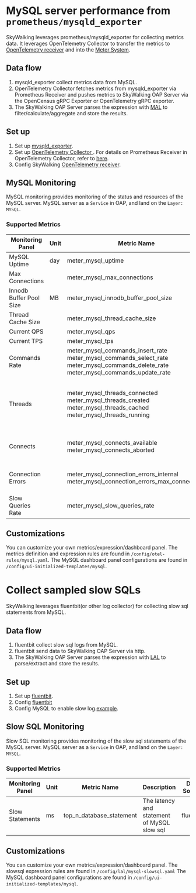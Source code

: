 # MySQL server performance from `prometheus/mysqld_exporter`
SkyWalking leverages prometheus/mysqld_exporter for collecting metrics data. It leverages OpenTelemetry Collector to transfer the metrics to
[OpenTelemetry receiver](opentelemetry-receiver.md) and into the [Meter System](./../../concepts-and-designs/meter.md).

## Data flow
1. mysqld_exporter collect metrics data from MySQL.
2. OpenTelemetry Collector fetches metrics from mysqld_exporter via Prometheus Receiver and pushes metrics to SkyWalking OAP Server via the OpenCensus gRPC Exporter or OpenTelemetry gRPC exporter.
3. The SkyWalking OAP Server parses the expression with [MAL](../../concepts-and-designs/mal.md) to filter/calculate/aggregate and store the results.

## Set up
1. Set up [mysqld_exporter](https://github.com/prometheus/mysqld_exporter#using-docker).
2. Set up [OpenTelemetry Collector ](https://opentelemetry.io/docs/collector/getting-started/#docker). For details on Prometheus Receiver in OpenTelemetry Collector, refer to [here](../../../../test/e2e-v2/cases/mysql/prometheus-mysql-exporter/otel-collector-config.yaml).
3. Config SkyWalking [OpenTelemetry receiver](opentelemetry-receiver.md).

## MySQL Monitoring
MySQL monitoring provides monitoring of the status and resources of the MySQL server. MySQL server as a `Service` in OAP, and land on the `Layer: MYSQL`.

### Supported Metrics 
| Monitoring Panel | Unit | Metric Name | Description | Data Source |
|-----|------|-----|-----|-----|
| MySQL Uptime |   day   | meter_mysql_uptime | The MySQL startup time | mysqld_exporter|
| Max Connections |      | meter_mysql_max_connections | The max number of connections. | mysqld_exporter|
| Innodb Buffer Pool Size |  MB    | meter_mysql_innodb_buffer_pool_size | The buffer pool size in Innodb engine | mysqld_exporter|
| Thread Cache Size |      | meter_mysql_thread_cache_size | The size of thread cache | mysqld_exporter|
| Current QPS|      | meter_mysql_qps | Queries Per Second | mysqld_exporter|
| Current TPS |      | meter_mysql_tps | Transactions Per Second | mysqld_exporter|
| Commands Rate |     | meter_mysql_commands_insert_rate <br/>meter_mysql_commands_select_rate<br />meter_mysql_commands_delete_rate<br />meter_mysql_commands_update_rate | The rate of total number of insert/select/delete/update executed by the current server | mysqld_exporter|
| Threads |    | meter_mysql_threads_connected<br />meter_mysql_threads_created<br />meter_mysql_threads_cached<br />meter_mysql_threads_running | The number of currently open connections(threads_connected) <br/> The number of threads created(threads_created) <br/> The number of threads in the thread cache(threads_cached) <br/> The number of threads that are not sleeping(threads_running) | mysqld_exporter|
| Connects |    | meter_mysql_connects_available<br />meter_mysql_connects_aborted | The number of available connections(connects_available)<br/>The number of MySQL instance connection rejections(connects_aborted)| mysqld_exporter|
| Connection Errors |      | meter_mysql_connection_errors_internal </br> meter_mysql_connection_errors_max_connections | Errors due to exceeding the max_connections(connection_errors_max_connections) </br>Error caused by internal system(connection_errors_internal) | mysqld_exporter|
| Slow Queries Rate |      | meter_mysql_slow_queries_rate | The rate of slow queries  | mysqld_exporter|

## Customizations
You can customize your own metrics/expression/dashboard panel.
The metrics definition and expression rules are found in `/config/otel-rules/mysql.yaml`.
The MySQL dashboard panel configurations are found in `/config/ui-initialized-templates/mysql`.

# Collect sampled slow SQLs
SkyWalking leverages fluentbit(or other log collector) for collecting slow sql statements from MySQL.

## Data flow
1. fluentbit collect slow sql logs from MySQL.
2. fluentbit send data to SkyWalking OAP Server via http.
3. The SkyWalking OAP Server parses the expression with [LAL](../../concepts-and-designs/lal.md) to parse/extract and store the results.

## Set up
1. Set up [fluentbit](https://docs.fluentbit.io/manual/installation/docker).
2. Config [fluentbit](../../../../test/e2e-v2/cases/mysql/mysql-slowsql/fluent-bit.conf)
3. Config MySQL to enable slow log.[example](../../../../test/e2e-v2/cases/mysql/mysql-slowsql/my.cnf).

## Slow SQL Monitoring
Slow SQL monitoring provides monitoring of the slow sql statements of the MySQL server. MySQL server as a `Service` in OAP, and land on the `Layer: MYSQL`.

### Supported Metrics
| Monitoring Panel | Unit | Metric Name | Description | Data Source |
|-----|------|-----|-----|-----|
|Slow Statements |   ms   | top_n_database_statement | The latency and statement of MySQL slow sql | fluentbit|

## Customizations
You can customize your own metrics/expression/dashboard panel.
The slowsql expression rules are found in `/config/lal/mysql-slowsql.yaml`
The MySQL dashboard panel configurations are found in `/config/ui-initialized-templates/mysql`.
